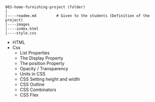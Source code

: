 

```
003-home-furnishing-project (folder)
|
|----readme.md         # Given to the students (Definition of the project)          
|----images               
|----index.html  
|----style.css
```


- HTML 
- Css
  - List Properties
  - The Display Property
  - The position Property
  - Opacity / Transparency
  - Units in CSS
  - CSS Setting height and width
  - CSS Outline
  - CSS Combinators
  - CSS Flex





